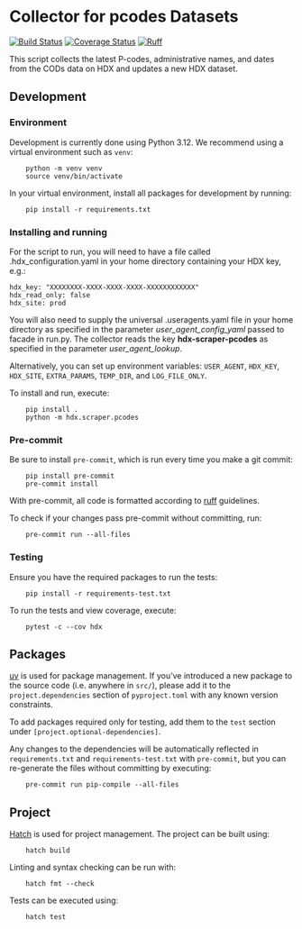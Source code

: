 # Collector for pcodes Datasets
[![Build Status](https://github.com/OCHA-DAP/hdx-scraper-pcodes/actions/workflows/run-python-tests.yaml/badge.svg)](https://github.com/OCHA-DAP/hdx-scraper-pcodes/actions/workflows/run-python-tests.yaml)
[![Coverage Status](https://coveralls.io/repos/github/OCHA-DAP/hdx-scraper-pcodes/badge.svg?branch=main&ts=1)](https://coveralls.io/github/OCHA-DAP/hdx-scraper-pcodes?branch=main)
[![Ruff](https://img.shields.io/endpoint?url=https://raw.githubusercontent.com/astral-sh/ruff/main/assets/badge/v2.json)](https://github.com/astral-sh/ruff)

This script collects the latest P-codes, administrative names, and dates from the CODs data on HDX and updates a new HDX dataset.

## Development

### Environment

Development is currently done using Python 3.12. We recommend using a virtual
environment such as ``venv``:

```shell
    python -m venv venv
    source venv/bin/activate
```

In your virtual environment, install all packages for development by running:

```shell
    pip install -r requirements.txt
```

### Installing and running


For the script to run, you will need to have a file called
.hdx_configuration.yaml in your home directory containing your HDX key, e.g.:

    hdx_key: "XXXXXXXX-XXXX-XXXX-XXXX-XXXXXXXXXXXX"
    hdx_read_only: false
    hdx_site: prod

 You will also need to supply the universal .useragents.yaml file in your home
 directory as specified in the parameter *user_agent_config_yaml* passed to
 facade in run.py. The collector reads the key
 **hdx-scraper-pcodes** as specified in the parameter
 *user_agent_lookup*.

 Alternatively, you can set up environment variables: `USER_AGENT`, `HDX_KEY`,
`HDX_SITE`, `EXTRA_PARAMS`, `TEMP_DIR`, and `LOG_FILE_ONLY`.

To install and run, execute:

```shell
    pip install .
    python -m hdx.scraper.pcodes
```

### Pre-commit

Be sure to install `pre-commit`, which is run every time you make a git commit:

```shell
    pip install pre-commit
    pre-commit install
```

With pre-commit, all code is formatted according to
[ruff](https://docs.astral.sh/ruff/) guidelines.

To check if your changes pass pre-commit without committing, run:

```shell
    pre-commit run --all-files
```

### Testing

Ensure you have the required packages to run the tests:

```shell
    pip install -r requirements-test.txt
```

To run the tests and view coverage, execute:

```shell
    pytest -c --cov hdx
```

## Packages

[uv](https://github.com/astral-sh/uv) is used for package management.  If
you’ve introduced a new package to the source code (i.e. anywhere in `src/`),
please add it to the `project.dependencies` section of `pyproject.toml` with
any known version constraints.

To add packages required only for testing, add them to the `test` section under
`[project.optional-dependencies]`.

Any changes to the dependencies will be automatically reflected in
`requirements.txt` and `requirements-test.txt` with `pre-commit`, but you can
re-generate the files without committing by executing:

```shell
    pre-commit run pip-compile --all-files
```

## Project

[Hatch](https://hatch.pypa.io/) is used for project management. The project can be built using:

```shell
    hatch build
```

Linting and syntax checking can be run with:

```shell
    hatch fmt --check
```

Tests can be executed using:

```shell
    hatch test
```

